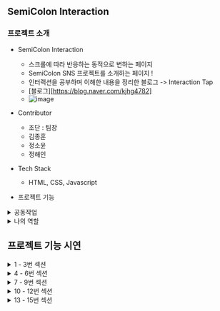 ## SemiColon Interaction

### 프로젝트 소개

- SemiColon Interaction

  - 스크롤에 따라 반응하는 동적으로 변하는 페이지
  - SemiColon SNS 프로젝트를 소개하는 페이지 !
  - 인터랙션을 공부하며 이해한 내용을 정리한 블로그 -> Interaction Tap
  - [블로그][https://blog.naver.com/kjhg4782]
  - ![image](https://user-images.githubusercontent.com/31474272/138591017-b82244e8-c7f6-461b-aabc-1c583deea1b2.png)

- Contributor

  - 조단 : 팀장
  - 김종훈
  - 정소윤
  - 정해인

- Tech Stack

  - HTML, CSS, Javascript

- 프로젝트 기능

<details>
<summary>공동작업</summary>

- 전체 섹션을 관리하기 위한 공동작업
- Works:

1. Default CSS 작업

   - 에릭마이어의 Reset.css

2. SceneInfo

   - 섹션별로 인터랙션이 다르기 때문에 각 Scene의 맞는 값을 넣어줘야 한다.
   - SceneInfo라는 배열안의 객체를 넣어 속성을 지정해주는 역할

3. setLayout()

   - 각 섹션의 따른 브라우저의 크기와, 현재 머물러 있는 스크롤값을 구함
   - load된 이후의, 가장 먼저 실행되는 함수이며 SceneInfo의 type에 따라 해주는 기능이 다르다.
   - Canvas를 사용하는 섹션의 각 크기를 맞춰주는 역할

4. scrollAnimation()

   - 스크롤을 했을 때, 애니메이션
   - Scale, Opacity, transform 등 인터랙션의 역할

5. setImage()

   - Canvas를 위해 image 경로와 image 배열안에 이미지를 계속 push 해주는 역할

6. calValue()

   - scrollAnimation과 관계가 깊으며, currentScene에서 스크롤 된 범위를 비율로 구하는 역할
   - 스크롤에 따른 애니메이션 작업들의 start, end 값

7. Loop()

   - show-scene 값을 스크롤 값에 맞춰 변화시켜준다.
   - 스크롤을 내릴 때와, 올릴 때의 스크롤 값을 맞춰 show-Scene 값을 변화시켜준다.

8. window.addEventListener('load'), window.addEventListener('resize'), window.addEventListener('scroll')
   - load, resize, scroll에 따른 이벤트 작업
   - 로드한 이후에, setLayout을 실행시켜주면서 브라우저 창을 처음 켜거나, 창 크기의 변동 등 이벤트 시 resize를 한다.
   - 이후, scroll에 따른 scroll 값을 Loop() 함수로 보내줌

</details>

<details>
<summary>나의 역할</summary>

- Role: 팀원
  - 1번 섹션부터 15번 섹션까지 취합
  - 각 섹션별 이미지 작업과 용량 줄이는 작업
- Works:

1.  7번 섹션부터 12번 섹션까지 (6개의 섹션 작업)

2.  7번 섹션

    - 434장의 이미지를 로드하기 위한 canvas요소의 getContext() 메서드를 이용해서, 렌더링 컨텍스트와 그리기 함수 사용
    - translateY_in, out, opacity_in, out을 사용하여 위치와 투명도 설정

3.  8번 섹션

    - 301장의 이미지를 로드하기 위한 canvas요소의 getContext() 메서드를 이용해서, 렌더링 컨텍스트와 그리기 함수 사용
    - translateY_in, out, opacity_in, out, fontsize_in, out을 사용하여 위치와 투명도, 폰트사이즈 설정

4.  9번 섹션

    - video 재생
    - autoplay muted loop를 이용하여 자동 반복재생 수행

5.  10번 섹션

    - translateY_in, out, opacity_in, out, scale_in, out을 사용하여 위치와 투명도, 이미지 크기 설정

6.  11번 섹션

    - 3장의 이미지 로드
    - translateY_in, out, opacity_in, out을 사용하여 위치와 투명도 설정

7.  12번 섹션

    - 핸드폰과 채팅요소를 위해, 이미지 작업
    - 일정 스크롤에 다다랐을 때, 채팅요소를 위해 translate_in, out
    - 일정 스크롤에 다다랐을 때, 핸드폰 요소를 멈추기 위한 sticky 속성 사용

</details>

## 프로젝트 기능 시연

<details>
<summary>1 - 3번 섹션</summary>

![1-3번 섹션](https://user-images.githubusercontent.com/31474272/138562607-7f644c5f-b3f4-4474-8b58-e4706f0e9e7d.gif)

</details>

<details>
<summary>4 - 6번 섹션</summary>

![4-6번 섹션](https://user-images.githubusercontent.com/31474272/138562629-cab6ade3-190d-41ee-920b-cf124aaa3290.gif)

</details>

<details>
<summary>7 - 9번 섹션</summary>

![7-9번 섹션](https://user-images.githubusercontent.com/31474272/138562637-e2ab027c-8078-4d09-8d92-131032d5f119.gif)

</details>

<details>
<summary>10 - 12번 섹션</summary>

![10-12번 섹션](https://user-images.githubusercontent.com/31474272/138562650-cb06193e-47f9-4e0e-a6c5-f94c864b127a.gif)

</details>

<details>
<summary>13 - 15번 섹션</summary>

![13-15번 섹션](https://user-images.githubusercontent.com/31474272/138562663-88917c2c-d78b-462e-a49a-09dc1b34553d.gif)

</details>
